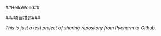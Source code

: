##HelloWorld##

###项目描述###

*This is just a test project of sharing repository from Pycharm to Github.*
